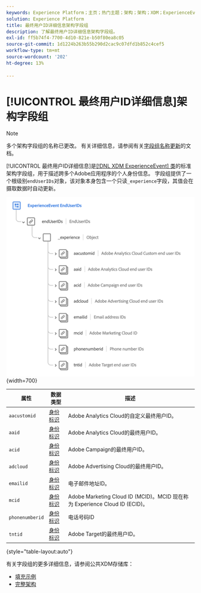 ```yaml
---
keywords: Experience Platform；主页；热门主题；架构；架构；XDM；ExperienceEvent；字段；架构；架构；架构设计；字段组；字段组；enduserids；最终用户；ID；
solution: Experience Platform
title: 最终用户ID详细信息架构字段组
description: 了解最终用户ID详细信息架构字段组。
exl-id: ff5b74f4-7700-4d10-821e-b50f80ea8c05
source-git-commit: 1d1224b263b55b290d2cac9c07dfd1b852c4cef5
workflow-type: tm+mt
source-wordcount: '202'
ht-degree: 13%

---
```



# [!UICONTROL 最终用户ID详细信息]架构字段组

>[!NOTE]
>
>多个架构字段组的名称已更改。 有关详细信息，请参阅有关[字段组名称更新](../name-updates.md)的文档。

[!UICONTROL 最终用户ID详细信息]是[[!DNL XDM ExperienceEvent] 类](../../classes/experienceevent.md)的标准架构字段组，用于描述跨多个Adobe应用程序的个人身份信息。 字段组提供了一个根级别`endUserIDs`对象，该对象本身包含一个只读`_experience`字段，其值会在摄取数据时自动更新。

![](../../images/field-groups/enduserids.png){width=700}

| 属性 | 数据类型 | 描述 |
| --- | --- | --- |
| `aacustomid` | [身份标识](../../data-types/identity.md) | Adobe Analytics Cloud的自定义最终用户ID。 |
| `aaid` | [身份标识](../../data-types/identity.md) | Adobe Analytics Cloud的最终用户ID。 |
| `acid` | [身份标识](../../data-types/identity.md) | Adobe Campaign的最终用户ID。 |
| `adcloud` | [身份标识](../../data-types/identity.md) | Adobe Advertising Cloud的最终用户ID。 |
| `emailid` | [身份标识](../../data-types/identity.md) | 电子邮件地址ID。 |
| `mcid` | [身份标识](../../data-types/identity.md) | Adobe Marketing Cloud ID (MCID)。MCID 现在称为 Experience Cloud ID (ECID)。 |
| `phonenumberid` | [身份标识](../../data-types/identity.md) | 电话号码ID |
| `tntid` | [身份标识](../../data-types/identity.md) | Adobe Target的最终用户ID。 |

{style="table-layout:auto"}

有关字段组的更多详细信息，请参阅公共XDM存储库：

* [填充示例](https://github.com/adobe/xdm/blob/master/components/fieldgroups/experience-event/experienceevent-enduserids.example.1.json)
* [完整架构](https://github.com/adobe/xdm/blob/master/components/fieldgroups/experience-event/experienceevent-enduserids.schema.json)
